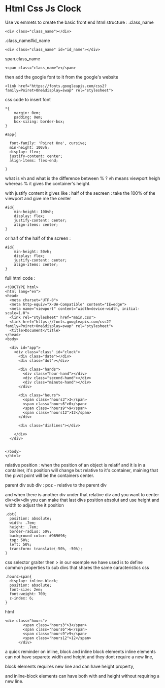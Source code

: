 # Html Css Js Clock

Use vs emmets to create the basic front end html structure :
.class_name
```
<div class="class_name"></div>
```

.class_name#id_name
```
<div class="class_name" id="id_name"></div>
```

span.class_name
```
<span class="class_name"></span>
```

then add the google font to it from the google's website
```
<link href="https://fonts.googleapis.com/css2?family=Poiret+One&display=swap" rel="stylesheet">
```

css code to insert font
```
*{
    margin: 0em;
    padding: 0em;
    box-sizing: border-box;
}
```

```
#app{

  font-family: 'Poiret One', cursive;
  min-height: 100vh;
  display: flex;
  justify-content: center;
  align-items: flex-end;

}
```

what is vh and what is the difference between % ?
vh means viewport heigh whereas % it gives the container's height.

with justify content it gives like :
half of the secreen :
take the 100% of the viewport and give me the center
```
#id{
    min-height: 100vh;
    display: flex;
    justify-content: center;
    align-items: center;
}
```

or half of the half of the screen :
```
#id{
    min-height: 50vh;
    display: flex;
    justify-content: center;
    align-items: center;
}
```

full html code :
```
<!DOCTYPE html>
<html lang="en">
<head>
  <meta charset="UTF-8">
  <meta http-equiv="X-UA-Compatible" content="IE=edge">
  <meta name="viewport" content="width=device-width, initial-scale=1.0">
  <link rel="stylesheet" href="main.css">
  <link href="https://fonts.googleapis.com/css2?family=Poiret+One&display=swap" rel="stylesheet">
  <title>Document</title>
</head>
<body>

  <div id="app">
    <div class="class" id="clock">
      <div class="date"></div>
      <div class="dot"></div>

      <div class="hands">
        <div class="hour-hand"></div>
        <div class="second-hand"></div>
        <div class="minute-hand"></div>
      </div>

      <div class="hours">
        <span class="hours3">3</span>
        <span class="hours6">6</span>
        <span class="hours9">9</span>
        <span class="hours12">12</span>
      </div>

      <div class="dialines"></div>

    </div>
  </div>

 
</body>
</html>
```

relative position : when the position of an object is relatif and it is in a container, it's position will change but relative to it's container, maining that the pivot point will be the containers center.

parent div
sub div : poz - relative to the parent div

and when there is another div under that relative div and you want to center div>div>div you can make that last divs position absolut and use height and width to adjust the it position
```
.dot{
  position: absolute;
  width: .7em;
  height: .7em;
  border-radius: 50%;
  background-color: #969696;
  top: 50%;
  left: 50%;
  transform: translate(-50%, -50%);
}
```

css selector graiter then >
in our exemple we have used is to define common properties to sub divs that shares the same caracteristics
css
```
.hours>span{
  display: inline-block;
  position: absolute;
  font-size: 2em;
  font-weight: 700;
  z-index: 6;
}
```

html
```
<div class="hours">
        <span class="hours3">3</span>
        <span class="hours6">6</span>
        <span class="hours9">9</span>
        <span class="hours12">12</span>
      </div>
```

a quick reminder on inline, block and inline block elements
inline elements can not have separete width and height and they dont require a new line,

block elements requires new line and can have height property,

and inline-block elements can have both with and height without requiring a new line.













